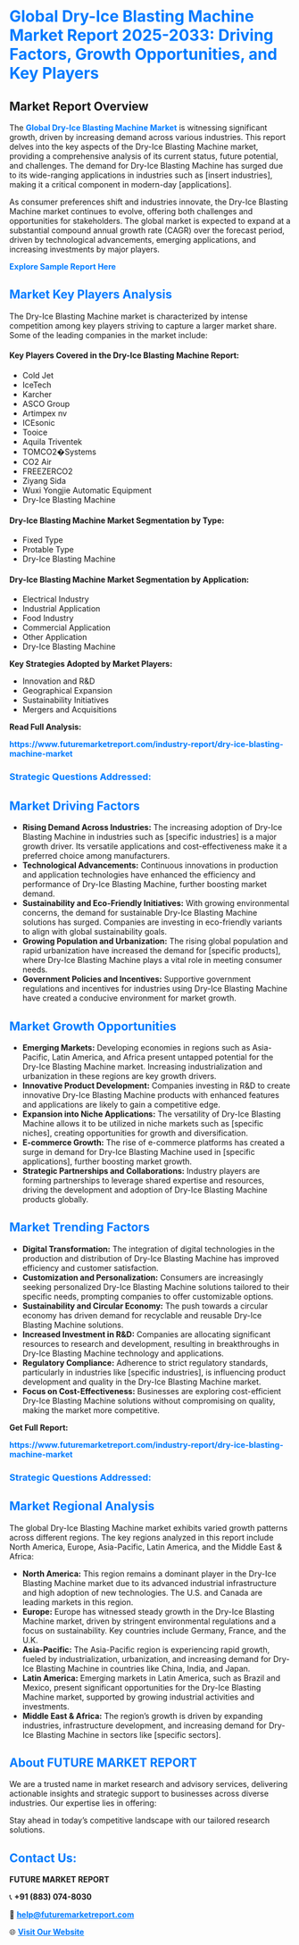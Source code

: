<h1 style="color: #007BFF;">Global Dry-Ice Blasting Machine Market Report 2025-2033: Driving Factors, Growth Opportunities, and Key Players</h1>

<section id="overview">
<h2>Market Report Overview</h2>
<p>The <a href="https://www.futuremarketreport.com/industry-report/dry-ice-blasting-machine-market" style="color: #007BFF; text-decoration: none;"><strong>Global Dry-Ice Blasting Machine Market</strong></a> is witnessing significant growth, driven by increasing demand across various industries. This report delves into the key aspects of the Dry-Ice Blasting Machine market, providing a comprehensive analysis of its current status, future potential, and challenges. The demand for Dry-Ice Blasting Machine has surged due to its wide-ranging applications in industries such as [insert industries], making it a critical component in modern-day [applications].</p>
<p>As consumer preferences shift and industries innovate, the Dry-Ice Blasting Machine market continues to evolve, offering both challenges and opportunities for stakeholders. The global market is expected to expand at a substantial compound annual growth rate (CAGR) over the forecast period, driven by technological advancements, emerging applications, and increasing investments by major players.</p>
</section>

<section id="overview">
<p><a href="https://www.futuremarketreport.com/request-sample/reportId=96910" style="color: #007BFF; text-decoration: none;"><strong>Explore Sample Report Here</strong></a></p>
</section>

<section id="key-players">
<h2 style="color: #007BFF;">Market Key Players Analysis</h2>
<p>The Dry-Ice Blasting Machine market is characterized by intense competition among key players striving to capture a larger market share. Some of the leading companies in the market include:</p>
<h4>Key Players Covered in the Dry-Ice Blasting Machine Report:</h4>
<ul><li>Cold Jet</li><li>IceTech</li><li>Karcher</li><li>ASCO Group</li><li>Artimpex nv</li><li>ICEsonic</li><li>Tooice</li><li>Aquila Triventek</li><li>TOMCO2�Systems</li><li>CO2 Air</li><li>FREEZERCO2</li><li>Ziyang Sida</li><li>Wuxi Yongjie Automatic Equipment</li><li>Dry-Ice Blasting Machine</li></ul>
<h4>Dry-Ice Blasting Machine Market Segmentation by Type:</h4>
<ul><li>Fixed Type</li><li>Protable Type</li><li>Dry-Ice Blasting Machine</li></ul>

<h4>Dry-Ice Blasting Machine Market Segmentation by Application:</h4>
<ul><li>Electrical Industry</li><li>Industrial Application</li><li>Food Industry</li><li>Commercial Application</li><li>Other Application</li><li>Dry-Ice Blasting Machine</li></ul>
<p><strong>Key Strategies Adopted by Market Players:</strong></p>
<ul>
<li>Innovation and R&D</li>
<li>Geographical Expansion</li>
<li>Sustainability Initiatives</li>
<li>Mergers and Acquisitions</li>
</ul>
</section>

<section>
<p><strong>Read Full Analysis: </strong></p><a href="https://www.futuremarketreport.com/industry-report/dry-ice-blasting-machine-market" style="color: #007BFF; text-decoration: none;"><strong>https://www.futuremarketreport.com/industry-report/dry-ice-blasting-machine-market</strong></a>
<h3 style="color: #007BFF;">Strategic Questions Addressed:</h3>
</section>

<section id="driving-factors">
<h2 style="color: #007BFF;">Market Driving Factors</h2>
<ul>
<li><strong>Rising Demand Across Industries:</strong> The increasing adoption of Dry-Ice Blasting Machine in industries such as [specific industries] is a major growth driver. Its versatile applications and cost-effectiveness make it a preferred choice among manufacturers.</li>
<li><strong>Technological Advancements:</strong> Continuous innovations in production and application technologies have enhanced the efficiency and performance of Dry-Ice Blasting Machine, further boosting market demand.</li>
<li><strong>Sustainability and Eco-Friendly Initiatives:</strong> With growing environmental concerns, the demand for sustainable Dry-Ice Blasting Machine solutions has surged. Companies are investing in eco-friendly variants to align with global sustainability goals.</li>
<li><strong>Growing Population and Urbanization:</strong> The rising global population and rapid urbanization have increased the demand for [specific products], where Dry-Ice Blasting Machine plays a vital role in meeting consumer needs.</li>
<li><strong>Government Policies and Incentives:</strong> Supportive government regulations and incentives for industries using Dry-Ice Blasting Machine have created a conducive environment for market growth.</li>
</ul>
</section>

<section id="growth-opportunities">
<h2 style="color: #007BFF;">Market Growth Opportunities</h2>
<ul>
<li><strong>Emerging Markets:</strong> Developing economies in regions such as Asia-Pacific, Latin America, and Africa present untapped potential for the Dry-Ice Blasting Machine market. Increasing industrialization and urbanization in these regions are key growth drivers.</li>
<li><strong>Innovative Product Development:</strong> Companies investing in R&D to create innovative Dry-Ice Blasting Machine products with enhanced features and applications are likely to gain a competitive edge.</li>
<li><strong>Expansion into Niche Applications:</strong> The versatility of Dry-Ice Blasting Machine allows it to be utilized in niche markets such as [specific niches], creating opportunities for growth and diversification.</li>
<li><strong>E-commerce Growth:</strong> The rise of e-commerce platforms has created a surge in demand for Dry-Ice Blasting Machine used in [specific applications], further boosting market growth.</li>
<li><strong>Strategic Partnerships and Collaborations:</strong> Industry players are forming partnerships to leverage shared expertise and resources, driving the development and adoption of Dry-Ice Blasting Machine products globally.</li>
</ul>
</section>

<section id="trending-factors">
<h2 style="color: #007BFF;">Market Trending Factors</h2>
<ul>
<li><strong>Digital Transformation:</strong> The integration of digital technologies in the production and distribution of Dry-Ice Blasting Machine has improved efficiency and customer satisfaction.</li>
<li><strong>Customization and Personalization:</strong> Consumers are increasingly seeking personalized Dry-Ice Blasting Machine solutions tailored to their specific needs, prompting companies to offer customizable options.</li>
<li><strong>Sustainability and Circular Economy:</strong> The push towards a circular economy has driven demand for recyclable and reusable Dry-Ice Blasting Machine solutions.</li>
<li><strong>Increased Investment in R&D:</strong> Companies are allocating significant resources to research and development, resulting in breakthroughs in Dry-Ice Blasting Machine technology and applications.</li>
<li><strong>Regulatory Compliance:</strong> Adherence to strict regulatory standards, particularly in industries like [specific industries], is influencing product development and quality in the Dry-Ice Blasting Machine market.</li>
<li><strong>Focus on Cost-Effectiveness:</strong> Businesses are exploring cost-efficient Dry-Ice Blasting Machine solutions without compromising on quality, making the market more competitive.</li>
</ul>
</section>

<section>
<p><strong>Get Full Report: </strong></p><a href="https://www.futuremarketreport.com/industry-report/dry-ice-blasting-machine-market" style="color: #007BFF; text-decoration: none;"><strong>https://www.futuremarketreport.com/industry-report/dry-ice-blasting-machine-market</strong></a>
<h3 style="color: #007BFF;">Strategic Questions Addressed:</h3>
</section>


<section id="regional-analysis">
<h2 style="color: #007BFF;">Market Regional Analysis</h2>
<p>The global Dry-Ice Blasting Machine market exhibits varied growth patterns across different regions. The key regions analyzed in this report include North America, Europe, Asia-Pacific, Latin America, and the Middle East & Africa:</p>
<ul>
<li><strong>North America:</strong> This region remains a dominant player in the Dry-Ice Blasting Machine market due to its advanced industrial infrastructure and high adoption of new technologies. The U.S. and Canada are leading markets in this region.</li>
<li><strong>Europe:</strong> Europe has witnessed steady growth in the Dry-Ice Blasting Machine market, driven by stringent environmental regulations and a focus on sustainability. Key countries include Germany, France, and the U.K.</li>
<li><strong>Asia-Pacific:</strong> The Asia-Pacific region is experiencing rapid growth, fueled by industrialization, urbanization, and increasing demand for Dry-Ice Blasting Machine in countries like China, India, and Japan.</li>
<li><strong>Latin America:</strong> Emerging markets in Latin America, such as Brazil and Mexico, present significant opportunities for the Dry-Ice Blasting Machine market, supported by growing industrial activities and investments.</li>
<li><strong>Middle East & Africa:</strong> The region’s growth is driven by expanding industries, infrastructure development, and increasing demand for Dry-Ice Blasting Machine in sectors like [specific sectors].</li>
</ul>
</section>

<footer>
<h2 style="color: #007BFF;">About FUTURE MARKET REPORT</h2>
<p>We are a trusted name in market research and advisory services, delivering actionable insights and strategic support to businesses across diverse industries. Our expertise lies in offering:</p>

<p>Stay ahead in today’s competitive landscape with our tailored research solutions.</p>

<h2 style="color: #007BFF;">Contact Us:</h2>
<p><strong>FUTURE MARKET REPORT</strong></p>
<p>📞 <strong>+91 (883) 074-8030</strong></p>
<p>📧 <strong><a href="mailto:help@futuremarketreport.com" style="color: #007BFF;">help@futuremarketreport.com</a></strong></p>
<p>🌐 <strong><a href="https://www.futuremarketreport.com/" style="color: #007BFF;">Visit Our Website</a></strong></p>
</footer>